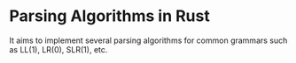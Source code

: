 # Parsing Algorithms in Rust
It aims to implement several parsing algorithms for common grammars such as LL(1), LR(0), SLR(1), etc.
